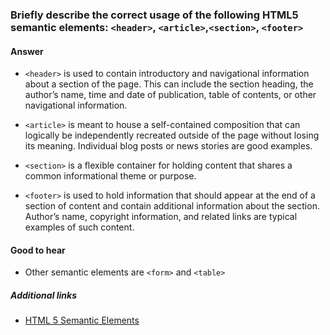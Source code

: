 ### Briefly describe the correct usage of the following HTML5 semantic elements: `<header>`, `<article>`,`<section>`, `<footer>`

#### Answer

- `<header>` is used to contain introductory and navigational information about a section of the page. This can include the section heading, the author’s name, time and date of publication, table of contents, or other navigational information.

- `<article>` is meant to house a self-contained composition that can logically be independently recreated outside of the page without losing its meaning. Individual blog posts or news stories are good examples.

- `<section>` is a flexible container for holding content that shares a common informational theme or purpose.

- `<footer>` is used to hold information that should appear at the end of a section of content and contain additional information about the section. Author’s name, copyright information, and related links are typical examples of such content.

#### Good to hear

- Other semantic elements are `<form>` and `<table>`

##### Additional links

- [HTML 5 Semantic Elements](https://www.w3schools.com/html/html5_semantic_elements.asp)

<!-- tags: (html) -->

<!-- expertise: (0) -->
